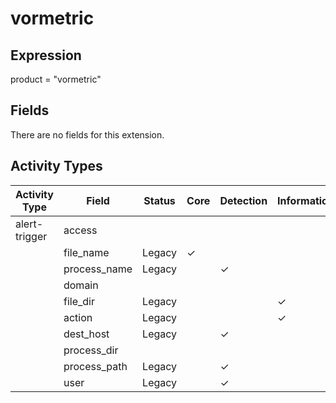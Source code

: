 vormetric
=========

Expression
----------

product = "vormetric"

Fields
------

There are no fields for this extension.

Activity Types
--------------

| Activity Type | Field        | Status | Core     | Detection | Informational |
| ------------- | ------------ | ------ | -------- | --------- | ------------- |
| alert-trigger | access       |        |          |           |               |
|               | file_name    | Legacy | &#10003; |           |               |
|               | process_name | Legacy |          | &#10003;  |               |
|               | domain       |        |          |           |               |
|               | file_dir     | Legacy |          |           | &#10003;      |
|               | action       | Legacy |          |           | &#10003;      |
|               | dest_host    | Legacy |          | &#10003;  |               |
|               | process_dir  |        |          |           |               |
|               | process_path | Legacy |          | &#10003;  |               |
|               | user         | Legacy |          | &#10003;  |               |

